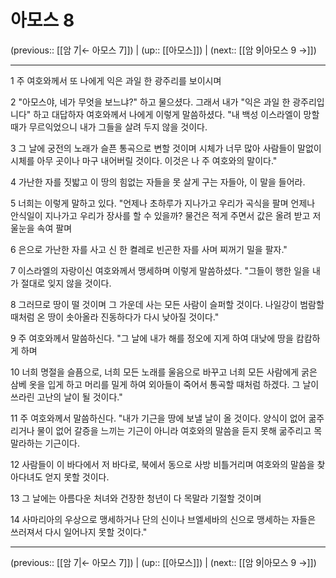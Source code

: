 # 아모스 8

(previous:: [[암 7|← 아모스 7]]) | (up:: [[아모스]]) | (next:: [[암 9|아모스 9 →]])

***




1 
주 여호와께서 또 나에게 익은 과일 한 광주리를 보이시며 



2 
"아모스야, 네가 무엇을 보느냐?" 하고 물으셨다. 그래서 내가 "익은 과일 한 광주리입니다" 하고 대답하자 여호와께서 나에게 이렇게 말씀하셨다. "내 백성 이스라엘이 망할 때가 무르익었으니 내가 그들을 살려 두지 않을 것이다. 



3 
그 날에 궁전의 노래가 슬픈 통곡으로 변할 것이며 시체가 너무 많아 사람들이 말없이 시체를 아무 곳이나 마구 내어버릴 것이다. 이것은 나 주 여호와의 말이다." 



4 
가난한 자를 짓밟고 이 땅의 힘없는 자들을 못 살게 구는 자들아, 이 말을 들어라. 



5 
너희는 이렇게 말하고 있다. "언제나 초하루가 지나가고 우리가 곡식을 팔며 언제나 안식일이 지나가고 우리가 장사를 할 수 있을까? 물건은 적게 주면서 값은 올려 받고 저울눈을 속여 팔며 



6 
은으로 가난한 자를 사고 신 한 켤레로 빈곤한 자를 사며 찌꺼기 밀을 팔자." 



7 
이스라엘의 자랑이신 여호와께서 맹세하며 이렇게 말씀하셨다. "그들이 행한 일을 내가 절대로 잊지 않을 것이다. 



8 
그러므로 땅이 떨 것이며 그 가운데 사는 모든 사람이 슬퍼할 것이다. 나일강이 범람할 때처럼 온 땅이 솟아올라 진동하다가 다시 낮아질 것이다." 



9 
주 여호와께서 말씀하신다. "그 날에 내가 해를 정오에 지게 하여 대낮에 땅을 캄캄하게 하며 



10 
너희 명절을 슬픔으로, 너희 모든 노래를 울음으로 바꾸고 너희 모든 사람에게 굵은 삼베 옷을 입게 하고 머리를 밀게 하여 외아들이 죽어서 통곡할 때처럼 하겠다. 그 날이 쓰라린 고난의 날이 될 것이다." 



11 
주 여호와께서 말씀하신다. "내가 기근을 땅에 보낼 날이 올 것이다. 양식이 없어 굶주리거나 물이 없어 갈증을 느끼는 기근이 아니라 여호와의 말씀을 듣지 못해 굶주리고 목말라하는 기근이다. 



12 
사람들이 이 바다에서 저 바다로, 북에서 동으로 사방 비틀거리며 여호와의 말씀을 찾아다녀도 얻지 못할 것이다. 



13 
그 날에는 아름다운 처녀와 건장한 청년이 다 목말라 기절할 것이며 



14 
사마리아의 우상으로 맹세하거나 단의 신이나 브엘세바의 신으로 맹세하는 자들은 쓰러져서 다시 일어나지 못할 것이다."

***

(previous:: [[암 7|← 아모스 7]]) | (up:: [[아모스]]) | (next:: [[암 9|아모스 9 →]])
